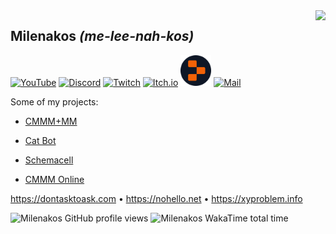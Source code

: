 <img align="right" src="https://github-readme-stats.vercel.app/api?username=milena-kos">

## Milenakos *(me-lee-nah-kos)*

[![YouTube](https://github.com/gauravghongde/social-icons/raw/master/SVG/Color/Youtube.svg)](https://youtube.com/@Milenakos)
[<img src="https://pnggrid.com/wp-content/uploads/2021/05/Discord-Logo-Circle-1024x1024.png" alt="Discord" style="width:49px;"/>](https://discord.gg/4AuJn7FepS)
[![Twitch](https://github.com/gauravghongde/social-icons/raw/master/SVG/Color/Twitch.svg)](https://twitch.tv/milenakos)
[<img src="https://static-00.iconduck.com/assets.00/itch-io-icon-512x512-wwio9bi8.png" alt="Itch.io" style="width:49px;"/>](https://milenakos.itch.io)
[<img src="replitcircle.png" alt="Replit" style="width:49px;"/>](https://replit.com/@milenakos)
[![Mail](https://github.com/gauravghongde/social-icons/raw/master/SVG/Color/Gmail.svg)](mailto:business@milenakos.tk)

Some of my projects:

- [CMMM+MM](https://milenakos.itch.io/cmmm-plus-milenakos-mod)

- [Cat Bot](https://github.com/milena-kos/cat-bot)

- [Schemacell](https://milenakos.itch.io/schemacell)

- [CMMM Online](https://milenakos.itch.io/cmmm-online)

https://dontasktoask.com • https://nohello.net • https://xyproblem.info

![Milenakos GitHub profile views](https://komarev.com/ghpvc/?username=milena-kos&label=Profile%20views&color=4f94ef)
![Milenakos WakaTime total time](https://wakatime.com/badge/user/9255df94-b002-4908-90da-d71683162640.svg)
